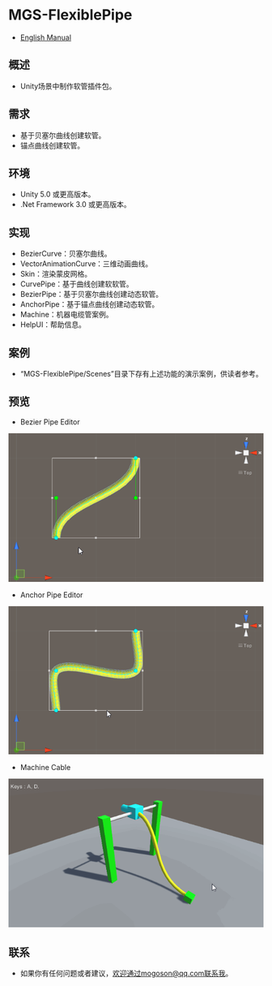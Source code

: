 ﻿# MGS-FlexiblePipe
- [English Manual](./README.md)

## 概述
- Unity场景中制作软管插件包。

## 需求
- 基于贝塞尔曲线创建软管。
- 锚点曲线创建软管。

## 环境
- Unity 5.0 或更高版本。
- .Net Framework 3.0 或更高版本。

## 实现
- BezierCurve：贝塞尔曲线。
- VectorAnimationCurve：三维动画曲线。
- Skin：渲染蒙皮网格。
- CurvePipe：基于曲线创建软软管。
- BezierPipe：基于贝塞尔曲线创建动态软管。
- AnchorPipe：基于锚点曲线创建动态软管。
- Machine：机器电缆管案例。
- HelpUI：帮助信息。

## 案例
- “MGS-FlexiblePipe/Scenes”目录下存有上述功能的演示案例，供读者参考。

## 预览
- Bezier Pipe Editor

![BezierPipeEditor](./Attachments/README_Image/BezierPipeEditor.gif)

- Anchor Pipe Editor

![AnchorPipeEditor](./Attachments/README_Image/AnchorPipeEditor.gif)

- Machine Cable

![MachineCable](./Attachments/README_Image/MachineCable.gif)

## 联系
- 如果你有任何问题或者建议，欢迎通过mogoson@qq.com联系我。
